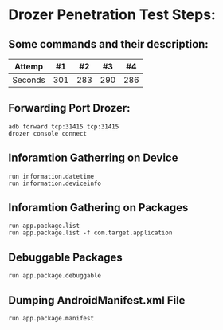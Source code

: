 # Drozer Penetration Test Steps:

## Some commands and their description:

Attemp | #1 | #2 | #3 | #4 
--- | --- | --- | --- | --- 
Seconds | 301 | 283 | 290 | 286



## Forwarding Port Drozer:

```
adb forward tcp:31415 tcp:31415
drozer console connect
```

## Inforamtion Gatherring on Device

```
run information.datetime
run information.deviceinfo
```

## Inforamtion Gathering on Packages

```
run app.package.list
run app.package.list -f com.target.application
```

## Debuggable Packages
```
run app.package.debuggable
```

## Dumping AndroidManifest.xml File
```
run app.package.manifest 
```
